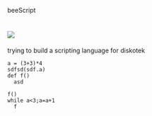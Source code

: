 beeScript

![](https://raw.github.com/NikolaMandic/beeScript/master/PeterM_Bee.svg)
=========

trying to build a scripting language for diskotek


    a = (3+3)*4
    sdfsd(sdf.a)
    def f()
      asd
    
    f()
    while a<3;a=a+1
      f
    
    


